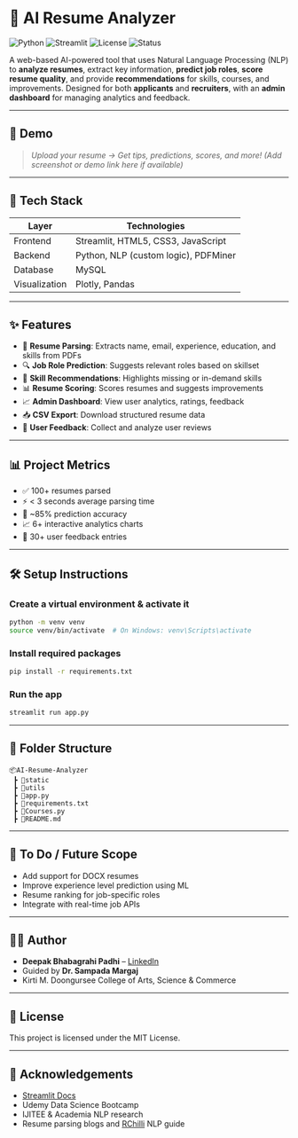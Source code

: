 # 🧠 AI Resume Analyzer

![Python](https://img.shields.io/badge/Python-3.8+-blue.svg)
![Streamlit](https://img.shields.io/badge/Built%20with-Streamlit-orange)
![License](https://img.shields.io/badge/license-MIT-green)
![Status](https://img.shields.io/badge/Project-Completed-brightgreen)

A web-based AI-powered tool that uses Natural Language Processing (NLP) to **analyze resumes**, extract key information, **predict job roles**, **score resume quality**, and provide **recommendations** for skills, courses, and improvements. Designed for both **applicants** and **recruiters**, with an **admin dashboard** for managing analytics and feedback.

---

## 🚀 Demo

> _Upload your resume → Get tips, predictions, scores, and more!_
> *(Add screenshot or demo link here if available)*

---

## 🔧 Tech Stack

| Layer       | Technologies                               |
|-------------|--------------------------------------------|
| Frontend    | Streamlit, HTML5, CSS3, JavaScript         |
| Backend     | Python, NLP (custom logic), PDFMiner       |
| Database    | MySQL                                      |
| Visualization | Plotly, Pandas                          |

---

## ✨ Features

- 📄 **Resume Parsing**: Extracts name, email, experience, education, and skills from PDFs  
- 🔍 **Job Role Prediction**: Suggests relevant roles based on skillset  
- 🧠 **Skill Recommendations**: Highlights missing or in-demand skills  
- 📊 **Resume Scoring**: Scores resumes and suggests improvements  
- 📈 **Admin Dashboard**: View user analytics, ratings, feedback  
- 📥 **CSV Export**: Download structured resume data  
- 💬 **User Feedback**: Collect and analyze user reviews

---

## 📊 Project Metrics

- ✅ 100+ resumes parsed
- ⚡ < 3 seconds average parsing time
- 🎯 ~85% prediction accuracy
- 📈 6+ interactive analytics charts
- 💬 30+ user feedback entries

---

## 🛠️ Setup Instructions

### Create a virtual environment & activate it

```bash
python -m venv venv
source venv/bin/activate  # On Windows: venv\Scripts\activate
```

### Install required packages

```bash
pip install -r requirements.txt
```

### Run the app

```bash
streamlit run app.py
```

---

## 📁 Folder Structure

```
📦AI-Resume-Analyzer
 ┣ 📁static
 ┣ 📁utils
 ┣ 📄app.py
 ┣ 📄requirements.txt
 ┣ 📄Courses.py
 ┣ 📄README.md
```

---

## 📌 To Do / Future Scope

- Add support for DOCX resumes  
- Improve experience level prediction using ML  
- Resume ranking for job-specific roles  
- Integrate with real-time job APIs  

---

## 🧑‍💻 Author

- **Deepak Bhabagrahi Padhi** – [LinkedIn](https://linkedin.com/in/your-link)
- Guided by **Dr. Sampada Margaj**
- Kirti M. Doongursee College of Arts, Science & Commerce

---

## 📄 License

This project is licensed under the MIT License.

---

## 🙌 Acknowledgements

- [Streamlit Docs](https://docs.streamlit.io/)  
- Udemy Data Science Bootcamp  
- IJITEE & Academia NLP research  
- Resume parsing blogs and [RChilli](https://www.rchilli.com/blog/resume-parsing-101/) NLP guide
